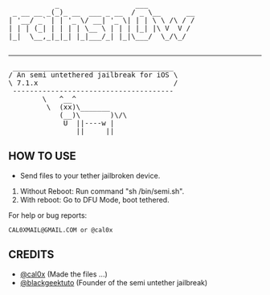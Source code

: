 <pre>
           _                  ___           
 _ __ __ _(_)_ __  ___ _ __  / _ \__      __
| '__/ _` | | '_ \/ __| '_ \| | | \ \ /\ / /
| | | (_| | | | | \__ \ | | | |_| |\ V  V / 
|_|  \__,_|_|_| |_|___/_| |_|\___/  \_/\_/  
                                            
</pre>
------------------------------------------------------------
<pre>
 ______________________________________ 
/ An semi untethered jailbreak for iOS \
\ 7.1.x                                /
 -------------------------------------- 
        \   ^__^
         \  (xx)\_______
            (__)\       )\/\
             U  ||----w |
                ||     ||
</pre>                

## HOW TO USE
- Send files to your tether jailbroken device.

1. Without Reboot: Run command "sh /bin/semi.sh".
2. With reboot: Go to DFU Mode, boot tethered.

For help or bug reports:

	CAL0XMAIL@GMAIL.COM or @cal0x


## CREDITS
+ [@cal0x](http://twitter.com/cal0x) (Made the files ...)
+ [@blackgeektuto](https://twitter.com/blackgeektuto) (Founder of the semi untether jailbreak)